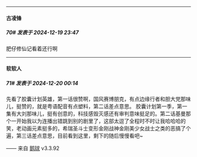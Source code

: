 ﻿
*****

####  古凌锋  
##### 70#       发表于 2024-12-19 23:47

肥仔修仙记看着还行啊


*****

####  软软人  
##### 71#       发表于 2024-12-20 00:14

先看了胶囊计划英雄，第一话很赞啊，国风赛博朋克，有点边缘行者和胆大党那味儿，挺赞的，就是粤语配音有点塑料，第二话差点意思。
胶囊计划第一季，第一集有大刘那味儿，挺有创意的，科技感毁灭感还有审判意味挺足的。第二话基曼那个一开始我以为连播出错跳到别的剧里了，这部太逗了全程时不时让我哈哈哈的笑，老动画元素挺多的，希瑞圣斗士变形金刚战神金刚美少女战士之类的恶搞了个遍，第三话差点意思，目前看到这里，剩下的随后慢慢看吧~

—— 来自 [鹅球](https://www.pgyer.com/GcUxKd4w) v3.3.92

